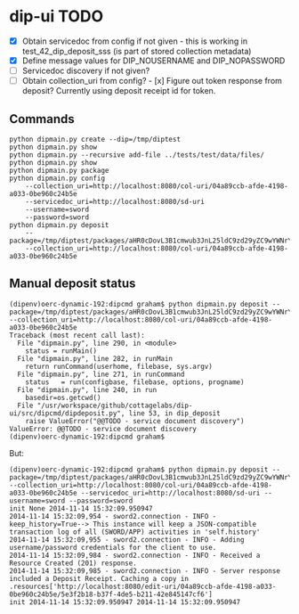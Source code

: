 # dip-ui TODO

- [x] Obtain servicedoc from config if not given - this is working in test_42_dip_deposit_sss (is part of stored collection metadata)
- [x] Define message values for DIP_NOUSERNAME and DIP_NOPASSWORD
- [ ] Servicedoc discovery if not given?
- [ ] Obtain collection_uri from config?
- [x] Figure out token response from deposit?  Currently using deposit receipt id for token.

## Commands

    python dipmain.py create --dip=/tmp/diptest
    python dipmain.py show
    python dipmain.py --recursive add-file ../tests/test/data/files/
    python dipmain.py show
    python dipmain.py package
    python dipmain.py config 
        --collection_uri=http://localhost:8080/col-uri/04a89ccb-afde-4198-a033-0be960c24b5e 
        --servicedoc_uri=http://localhost:8080/sd-uri 
        --username=sword 
        --password=sword
    python dipmain.py deposit 
        --package=/tmp/diptest/packages/aHR0cDovL3B1cmwub3JnL25ldC9zd29yZC9wYWNrYWdlL1NpbXBsZVppcA==/SimpleZip.zip 
        --collection_uri=http://localhost:8080/col-uri/04a89ccb-afde-4198-a033-0be960c24b5e


## Manual deposit status

    (dipenv)oerc-dynamic-192:dipcmd graham$ python dipmain.py deposit --package=/tmp/diptest/packages/aHR0cDovL3B1cmwub3JnL25ldC9zd29yZC9wYWNrYWdlL1NpbXBsZVppcA==/SimpleZip.zip --collection_uri=http://localhost:8080/col-uri/04a89ccb-afde-4198-a033-0be960c24b5e
    Traceback (most recent call last):
      File "dipmain.py", line 290, in <module>
        status = runMain()
      File "dipmain.py", line 282, in runMain
        return runCommand(userhome, filebase, sys.argv)
      File "dipmain.py", line 271, in runCommand
        status   = run(configbase, filebase, options, progname)
      File "dipmain.py", line 240, in run
        basedir=os.getcwd()
      File "/usr/workspace/github/cottagelabs/dip-ui/src/dipcmd/dipdeposit.py", line 53, in dip_deposit
        raise ValueError("@@TODO - service document discovery")
    ValueError: @@TODO - service document discovery
    (dipenv)oerc-dynamic-192:dipcmd graham$

But:

    (dipenv)oerc-dynamic-192:dipcmd graham$ python dipmain.py deposit --package=/tmp/diptest/packages/aHR0cDovL3B1cmwub3JnL25ldC9zd29yZC9wYWNrYWdlL1NpbXBsZVppcA==/SimpleZip.zip --collection_uri=http://localhost:8080/col-uri/04a89ccb-afde-4198-a033-0be960c24b5e --servicedoc_uri=http://localhost:8080/sd-uri --username=sword --password=sword
    init None 2014-11-14 15:32:09.950947
    2014-11-14 15:32:09,954 - sword2.connection - INFO - keep_history=True--> This instance will keep a JSON-compatible transaction log of all (SWORD/APP) activities in 'self.history'
    2014-11-14 15:32:09,955 - sword2.connection - INFO - Adding username/password credentials for the client to use.
    2014-11-14 15:32:09,984 - sword2.connection - INFO - Received a Resource Created (201) response.
    2014-11-14 15:32:09,985 - sword2.connection - INFO - Server response included a Deposit Receipt. Caching a copy in .resources['http://localhost:8080/edit-uri/04a89ccb-afde-4198-a033-0be960c24b5e/5e3f2b18-b37f-4de5-b211-42e845147cf6']
    init 2014-11-14 15:32:09.950947 2014-11-14 15:32:09.950947



